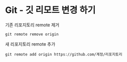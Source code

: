 # Git - 깃 리모트 변경 하기

기존 리포지토리 remote 제거
```
git remote remove origin
```

새 리포지토리 remote 추가
```
git remote add origin https://github.com/계정/리포지토리
```

